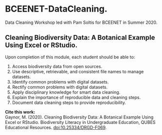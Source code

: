 # BCEENET-DataCleaning. 
Data Cleaning Workshop led with Pam Soltis for BCEENET in Summer 2020.   


## Cleaning Biodiversity Data: A Botanical Example Using Excel or RStudio. 

Upon completion of this module, each student should be able to:  

  1. Access biodiversity data from open sources.  
  2. Use descriptive, retrievable, and consistent file names to manage datasets.  
  3. Identify common problems with digital datasets. 
  4. Rectify common problems with digital datasets. 
  5. Apply disciplinary knowledge for smart data cleaning.         
  6. Explain the importance of reproducible data and cleaning steps.   
  7. Document data cleaning steps to provide reproducibility.   



**Cite this work:**    
Gaynor, M. (2020). Cleaning Biodiversity Data: A Botanical Example Using Excel or RStudio. Biodiversity Literacy in Undergraduate Education, QUBES Educational Resources. [doi:10.25334/DRGD-F069](https://qubeshub.org/publications/1964/1).  
